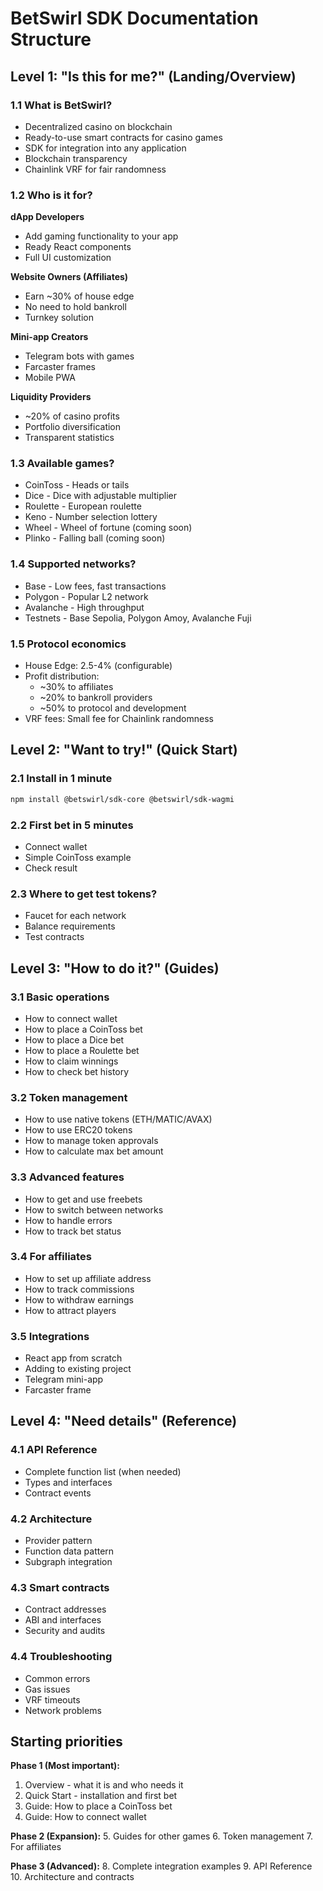 # BetSwirl SDK Documentation Structure

## Level 1: "Is this for me?" (Landing/Overview)

### 1.1 What is BetSwirl?
- Decentralized casino on blockchain
- Ready-to-use smart contracts for casino games
- SDK for integration into any application
- Blockchain transparency
- Chainlink VRF for fair randomness

### 1.2 Who is it for?

**dApp Developers**
- Add gaming functionality to your app
- Ready React components
- Full UI customization

**Website Owners (Affiliates)**
- Earn ~30% of house edge
- No need to hold bankroll
- Turnkey solution

**Mini-app Creators**
- Telegram bots with games
- Farcaster frames
- Mobile PWA

**Liquidity Providers**
- ~20% of casino profits
- Portfolio diversification
- Transparent statistics

### 1.3 Available games?
- CoinToss - Heads or tails
- Dice - Dice with adjustable multiplier
- Roulette - European roulette
- Keno - Number selection lottery
- Wheel - Wheel of fortune (coming soon)
- Plinko - Falling ball (coming soon)

### 1.4 Supported networks?
- Base - Low fees, fast transactions
- Polygon - Popular L2 network
- Avalanche - High throughput
- Testnets - Base Sepolia, Polygon Amoy, Avalanche Fuji

### 1.5 Protocol economics
- House Edge: 2.5-4% (configurable)
- Profit distribution:
  - ~30% to affiliates
  - ~20% to bankroll providers
  - ~50% to protocol and development
- VRF fees: Small fee for Chainlink randomness

## Level 2: "Want to try!" (Quick Start)

### 2.1 Install in 1 minute
```bash
npm install @betswirl/sdk-core @betswirl/sdk-wagmi
```

### 2.2 First bet in 5 minutes
- Connect wallet
- Simple CoinToss example
- Check result

### 2.3 Where to get test tokens?
- Faucet for each network
- Balance requirements
- Test contracts

## Level 3: "How to do it?" (Guides)

### 3.1 Basic operations
- How to connect wallet
- How to place a CoinToss bet
- How to place a Dice bet
- How to place a Roulette bet
- How to claim winnings
- How to check bet history

### 3.2 Token management
- How to use native tokens (ETH/MATIC/AVAX)
- How to use ERC20 tokens
- How to manage token approvals
- How to calculate max bet amount

### 3.3 Advanced features
- How to get and use freebets
- How to switch between networks
- How to handle errors
- How to track bet status

### 3.4 For affiliates
- How to set up affiliate address
- How to track commissions
- How to withdraw earnings
- How to attract players

### 3.5 Integrations
- React app from scratch
- Adding to existing project
- Telegram mini-app
- Farcaster frame

## Level 4: "Need details" (Reference)

### 4.1 API Reference
- Complete function list (when needed)
- Types and interfaces
- Contract events

### 4.2 Architecture
- Provider pattern
- Function data pattern
- Subgraph integration

### 4.3 Smart contracts
- Contract addresses
- ABI and interfaces
- Security and audits

### 4.4 Troubleshooting
- Common errors
- Gas issues
- VRF timeouts
- Network problems

## Starting priorities

**Phase 1 (Most important):**
1. Overview - what it is and who needs it
2. Quick Start - installation and first bet
3. Guide: How to place a CoinToss bet
4. Guide: How to connect wallet

**Phase 2 (Expansion):**
5. Guides for other games
6. Token management
7. For affiliates

**Phase 3 (Advanced):**
8. Complete integration examples
9. API Reference
10. Architecture and contracts